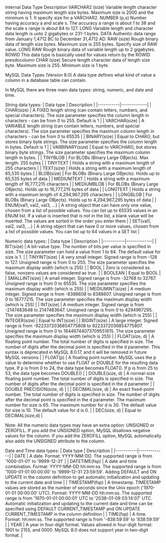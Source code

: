 Internal Data Type	Description
VARCHAR2 (size)	Variable length character string having maximum length size bytes.
Maximum size is 2000 and the minimum is 1.
It specify size for a VARCHAR2.
NUMBER (p,s)	Number having accuracy a and scale s.
The accuracy a range is about 1 to 38  and the scale s range is about 84 to 127.
LONG	Variable length and character data length is uoto 2 gigabytes or 231-1 bytes.
DATA	Authentic data range from January 1,4712 BC to December 31,4712 AD.
RAW (size)	Rough binary data of length size bytes.
Maximum size is 255 bytes.
Specify size of RAW value.
LONG RAW	Rough binary data of variable length up to 2 gigabytes.
ROWID	This data type is basically used for values return by the ROWID presdocolumn
CHAR (size)	Secure length character data of length size byte.
Maximum size is 255.
Minimum size is 1 byte.




MySQL Data Types (Version 8.0)
A data type defines what kind of value a column in a database table can contain.

In MySQL there are three main data types: string, numeric, and date and time.


String data types:
| Data type | Description |
|-----------|-------------|
| CHAR(size) | A FIXED length string (can contain letters, numbers, and special characters). The size parameter specifies the column length in characters - can be from 0 to 255. Default is 1 |
| VARCHAR(size) | A VARIABLE length string (can contain letters, numbers, and special characters). The size parameter specifies the maximum column length in characters - can be from 0 to 65535 |
| BINARY(size) | Equal to CHAR(), but stores binary byte strings. The size parameter specifies the column length in bytes. Default is 1 |
| VARBINARY(size) | Equal to VARCHAR(), but stores binary byte strings. The size parameter specifies the maximum column length in bytes. |
| TINYBLOB | For BLOBs (Binary Large OBjects). Max length: 255 bytes |
| TINYTEXT | Holds a string with a maximum length of 255 characters |
| TEXT(size) | Holds a string with a maximum length of 65,535 bytes |
| BLOB(size) | For BLOBs (Binary Large OBjects). Holds up to 65,535 bytes of data |
| MEDIUMTEXT | Holds a string with a maximum length of 16,777,215 characters |
| MEDIUMBLOB | For BLOBs (Binary Large OBjects). Holds up to 16,777,215 bytes of data |
| LONGTEXT | Holds a string with a maximum length of 4,294,967,295 characters |
| LONGBLOB | For BLOBs (Binary Large OBjects). Holds up to 4,294,967,295 bytes of data |
| ENUM(val1, val2, val3, ...) | A string object that can have only one value, chosen from a list of possible values. You can list up to 65535 values in an ENUM list. If a value is inserted that is not in the list, a blank value will be inserted. The values are sorted in the order you enter them |
| SET(val1, val2, val3, ...) | A string object that can have 0 or more values, chosen from a list of possible values. You can list up to 64 values in a SET list |


Numeric data types:
| Data type | Description |
|-----------|-------------|
| BIT(size) | A bit-value type. The number of bits per value is specified in size. The size parameter can hold a value from 1 to 64. The default value for size is 1. |
| TINYINT(size) | A very small integer. Signed range is from -128 to 127. Unsigned range is from 0 to 255. The size parameter specifies the maximum display width (which is 255) |
| BOOL | Zero is considered as false, nonzero values are considered as true. |
| BOOLEAN | Equal to BOOL |
| SMALLINT(size) | A small integer. Signed range is from -32768 to 32767. Unsigned range is from 0 to 65535. The size parameter specifies the maximum display width (which is 255) |
| MEDIUMINT(size) | A medium integer. Signed range is from -8388608 to 8388607. Unsigned range is from 0 to 16777215. The size parameter specifies the maximum display width (which is 255) |
| INT(size) | A medium integer. Signed range is from -2147483648 to 2147483647. Unsigned range is from 0 to 4294967295. The size parameter specifies the maximum display width (which is 255) |
| INTEGER(size) | Equal to INT(size) |
| BIGINT(size) | A large integer. Signed range is from -9223372036854775808 to 9223372036854775807. Unsigned range is from 0 to 18446744073709551615. The size parameter specifies the maximum display width (which is 255) |
| FLOAT(size, d) | A floating point number. The total number of digits is specified in size. The number of digits after the decimal point is specified in the d parameter. This syntax is deprecated in MySQL 8.0.17, and it will be removed in future MySQL versions |
| FLOAT(p) | A floating point number. MySQL uses the p value to determine whether to use FLOAT or DOUBLE for the resulting data type. If p is from 0 to 24, the data type becomes FLOAT(). If p is from 25 to 53, the data type becomes DOUBLE() |
| DOUBLE(size, d) | A normal-size floating point number. The total number of digits is specified in size. The number of digits after the decimal point is specified in the d parameter |
| DOUBLE PRECISION(size, d) |  |
| DECIMAL(size, d) | An exact fixed-point number. The total number of digits is specified in size. The number of digits after the decimal point is specified in the d parameter. The maximum number for size is 65. The maximum number for d is 30. The default value for size is 10. The default value for d is 0. |
| DEC(size, d) | Equal to DECIMAL(size,d) |


Note: All the numeric data types may have an extra option: UNSIGNED or ZEROFILL. If you add the UNSIGNED option, MySQL disallows negative values for the column. If you add the ZEROFILL option, MySQL automatically also adds the UNSIGNED attribute to the column.

Date and Time data types:
| Data type | Description |
|-----------|-------------|
| DATE | A date. Format: YYYY-MM-DD. The supported range is from '1000-01-01' to '9999-12-31' |
| DATETIME(fsp) | A date and time combination. Format: YYYY-MM-DD hh:mm:ss. The supported range is from '1000-01-01 00:00:00' to '9999-12-31 23:59:59'. Adding DEFAULT and ON UPDATE in the column definition to get automatic initialization and updating to the current date and time |
| TIMESTAMP(fsp) | A timestamp. TIMESTAMP values are stored as the number of seconds since the Unix epoch ('1970-01-01 00:00:00' UTC). Format: YYYY-MM-DD hh:mm:ss. The supported range is from '1970-01-01 00:00:01' UTC to '2038-01-09 03:14:07' UTC. Automatic initialization and updating to the current date and time can be specified using DEFAULT CURRENT_TIMESTAMP and ON UPDATE CURRENT_TIMESTAMP in the column definition |
| TIME(fsp) | A time. Format: hh:mm:ss. The supported range is from '-838:59:59' to '838:59:59' |
| YEAR | A year in four-digit format. Values allowed in four-digit format: 1901 to 2155, and 0000. MySQL 8.0 does not support year in two-digit format. |
